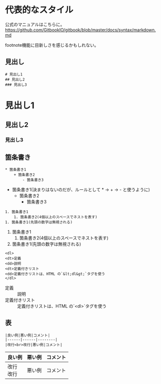 
# 代表的なスタイル

公式のマニュアルはこちらに。
https://github.com/GitbookIO/gitbook/blob/master/docs/syntax/markdown.md

footnote機能に目新しさを感じるかもしれない。

## 見出し

```
# 見出し1
## 見出し2
### 見出し3
```

# 見出し1
## 見出し2
### 見出し3


## 箇条書き

```
* 箇条書き1
    + 箇条書き2
        - 箇条書き3
```

* 箇条書き1(決まりはないのだが、ルールとして * → + → - と使うように)
    + 箇条書き2
        - 箇条書き3


```
1. 箇条書き1
    1. 箇条書き2(4個以上のスペースでネストを表す)
1. 箇条書き1(先頭の数字は無視される)
```

1. 箇条書き1
    1. 箇条書き2(4個以上のスペースでネストを表す)
1. 箇条書き1(先頭の数字は無視される)

```
<dl>
<dt>定義
<dd>説明
<dt>定義付きリスト
<dd>定義付きリストは、HTML の`&lt;dl&gt;`タグを使う
</dl>
```


<dl>
<dt>定義
<dd>説明
<dt>定義付きリスト
<dd>定義付きリストは、HTML の`&lt;dl&gt;`タグを使う
</dl>


## 表

```
|良い例|悪い例|コメント|
|------|------|--------|
|改行<br>改行|悪い例|コメント|
```


|良い例|悪い例|コメント|
|------|------|--------|
|改行<br>改行|悪い例|コメント|



